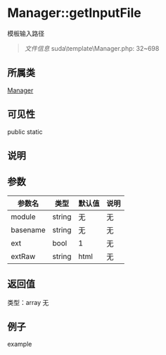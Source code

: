 # Manager::getInputFile
模板输入路径
> *文件信息* suda\template\Manager.php: 32~698
## 所属类 

[Manager](../Manager.md)

## 可见性

  public  static
## 说明



## 参数

 
| 参数名 | 类型 | 默认值 | 说明 |
|--------|-----|-------|-------|
 | module |  string | 无 | 无 |
 | basename |  string | 无 | 无 |
 | ext |  bool | 1 | 无 |
 | extRaw |  string | html | 无 |
## 返回值
 
类型：array
无
## 例子

example